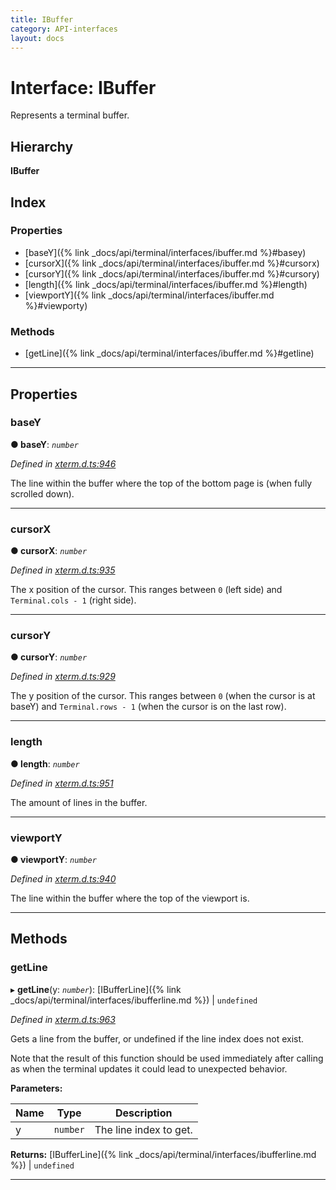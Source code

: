 ```yaml
---
title: IBuffer
category: API-interfaces
layout: docs
---
```



# Interface: IBuffer

Represents a terminal buffer.

## Hierarchy

**IBuffer**

## Index

### Properties

* [baseY]({% link _docs/api/terminal/interfaces/ibuffer.md %}#basey)
* [cursorX]({% link _docs/api/terminal/interfaces/ibuffer.md %}#cursorx)
* [cursorY]({% link _docs/api/terminal/interfaces/ibuffer.md %}#cursory)
* [length]({% link _docs/api/terminal/interfaces/ibuffer.md %}#length)
* [viewportY]({% link _docs/api/terminal/interfaces/ibuffer.md %}#viewporty)

### Methods

* [getLine]({% link _docs/api/terminal/interfaces/ibuffer.md %}#getline)

---

## Properties

<a id="basey"></a>

###  baseY

**● baseY**: *`number`*

*Defined in [xterm.d.ts:946](https://github.com/xtermjs/xterm.js/blob/4.3.0/typings/xterm.d.ts#L946)*

The line within the buffer where the top of the bottom page is (when fully scrolled down).

___
<a id="cursorx"></a>

###  cursorX

**● cursorX**: *`number`*

*Defined in [xterm.d.ts:935](https://github.com/xtermjs/xterm.js/blob/4.3.0/typings/xterm.d.ts#L935)*

The x position of the cursor. This ranges between `0` (left side) and `Terminal.cols - 1` (right side).

___
<a id="cursory"></a>

###  cursorY

**● cursorY**: *`number`*

*Defined in [xterm.d.ts:929](https://github.com/xtermjs/xterm.js/blob/4.3.0/typings/xterm.d.ts#L929)*

The y position of the cursor. This ranges between `0` (when the cursor is at baseY) and `Terminal.rows - 1` (when the cursor is on the last row).

___
<a id="length"></a>

###  length

**● length**: *`number`*

*Defined in [xterm.d.ts:951](https://github.com/xtermjs/xterm.js/blob/4.3.0/typings/xterm.d.ts#L951)*

The amount of lines in the buffer.

___
<a id="viewporty"></a>

###  viewportY

**● viewportY**: *`number`*

*Defined in [xterm.d.ts:940](https://github.com/xtermjs/xterm.js/blob/4.3.0/typings/xterm.d.ts#L940)*

The line within the buffer where the top of the viewport is.

___

## Methods

<a id="getline"></a>

###  getLine

▸ **getLine**(y: *`number`*): [IBufferLine]({% link _docs/api/terminal/interfaces/ibufferline.md %}) \| `undefined`

*Defined in [xterm.d.ts:963](https://github.com/xtermjs/xterm.js/blob/4.3.0/typings/xterm.d.ts#L963)*

Gets a line from the buffer, or undefined if the line index does not exist.

Note that the result of this function should be used immediately after calling as when the terminal updates it could lead to unexpected behavior.

**Parameters:**

| Name | Type | Description |
| ------ | ------ | ------ |
| y | `number` |  The line index to get. |

**Returns:** [IBufferLine]({% link _docs/api/terminal/interfaces/ibufferline.md %}) \| `undefined`

___


